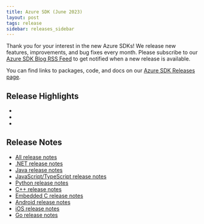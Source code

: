 ```yaml
---
title: Azure SDK (June 2023)
layout: post
tags: release
sidebar: releases_sidebar
---
```


Thank you for your interest in the new Azure SDKs! We release new features, improvements, and bug fixes every month. Please subscribe to our [Azure SDK Blog RSS Feed](https://devblogs.microsoft.com/azure-sdk/feed) to get notified when a new release is available.

You can find links to packages, code, and docs on our [Azure SDK Releases page](https://aka.ms/azsdk/releases).

## Release Highlights

*
*
*

## Release Notes

* [All release notes](index.md)
* [.NET release notes](dotnet.md)
* [Java release notes](java.md)
* [JavaScript/TypeScript release notes](js.md)
* [Python release notes](python.md)
* [C++ release notes](cpp.md)
* [Embedded C release notes](c.md)
* [Android release notes](android.md)
* [iOS release notes](ios.md)
* [Go release notes](go.md)

